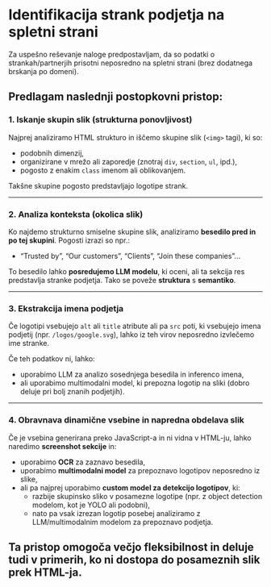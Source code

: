 # Identifikacija strank podjetja na spletni strani

Za uspešno reševanje naloge predpostavljam, da so podatki o strankah/partnerjih prisotni neposredno na spletni strani (brez dodatnega brskanja po domeni).

Predlagam naslednji **postopkovni pristop**:
---

### 1. **Iskanje skupin slik (strukturna ponovljivost)**  
Najprej analiziramo HTML strukturo in iščemo skupine slik (`<img>` tagi), ki so:
- podobnih dimenzij,
- organizirane v mrežo ali zaporedje (znotraj `div`, `section`, `ul`, ipd.),
- pogosto z enakim `class` imenom ali oblikovanjem.

Takšne skupine pogosto predstavljajo logotipe strank.

---

### 2. **Analiza konteksta (okolica slik)**  
Ko najdemo strukturno smiselne skupine slik, analiziramo **besedilo pred in po tej skupini**. Pogosti izrazi so npr.:
- “Trusted by”, “Our customers”, “Clients”, “Join these companies”…

To besedilo lahko **posredujemo LLM modelu**, ki oceni, ali ta sekcija res predstavlja stranke podjetja. Tako se poveže **struktura** s **semantiko**.

---

### 3. **Ekstrakcija imena podjetja**  
Če logotipi vsebujejo `alt` ali `title` atribute ali pa `src` poti, ki vsebujejo imena podjetij (npr. `/logos/google.svg`), lahko iz teh virov neposredno izvlečemo ime stranke.

Če teh podatkov ni, lahko:
- uporabimo LLM za analizo sosednjega besedila in inferenco imena,
- ali uporabimo multimodalni model, ki prepozna logotip na sliki (dobro deluje pri bolj znanih podjetjih).

---

### 4. **Obravnava dinamične vsebine in napredna obdelava slik**  
Če je vsebina generirana preko JavaScript-a in ni vidna v HTML-ju, lahko naredimo **screenshot sekcije** in:

- uporabimo **OCR** za zaznavo besedila,  
- uporabimo **multimodalni model** za prepoznavo logotipov neposredno iz slike,  
- ali pa najprej uporabimo **custom model za detekcijo logotipov**, ki:
  - razbije skupinsko sliko v posamezne logotipe (npr. z object detection modelom, kot je YOLO ali podobni),
  - nato pa vsak izrezan logotip posebej analiziramo z LLM/multimodalnim modelom za prepoznavo podjetja.

Ta pristop omogoča večjo fleksibilnost in deluje tudi v primerih, ko ni dostopa do posameznih slik prek HTML-ja.
---
